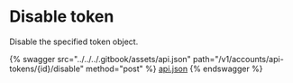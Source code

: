 # Disable token

Disable the specified token object.

{% swagger src="../../../.gitbook/assets/api.json" path="/v1/accounts/api-tokens/{id}/disable" method="post" %}
[api.json](../../../.gitbook/assets/api.json)
{% endswagger %}

